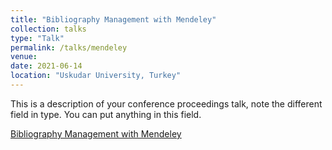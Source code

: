 ```yaml
---
title: "Bibliography Management with Mendeley"
collection: talks
type: "Talk"
permalink: /talks/mendeley
venue: 
date: 2021-06-14
location: "Uskudar University, Turkey"
---
```


This is a description of your conference proceedings talk, note the different field in type. You can put anything in this field.

[Bibliography Management with Mendeley](https://www.youtube.com/watch?v=sk9UYmUwfB4&list=PLmq86vD98cHLb4zneGX-zH1E5cde1_eoa&index=5)